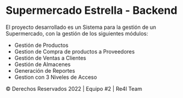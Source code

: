 # Supermercado Estrella - Backend

El proyecto desarrollado es un Sistema para la gestión de un Supermercado, con la gestión de los siguientes módulos:
- Gestión de Productos
- Gestion de Compra de productos a Proveedores
- Gestión de Ventas a Clientes
- Gestión de Almacenes
- Generación de Reportes
- Gestion con 3 Niveles de Acceso

© Derechos Reservados 2022 | Equipo #2 | Re4l Team
